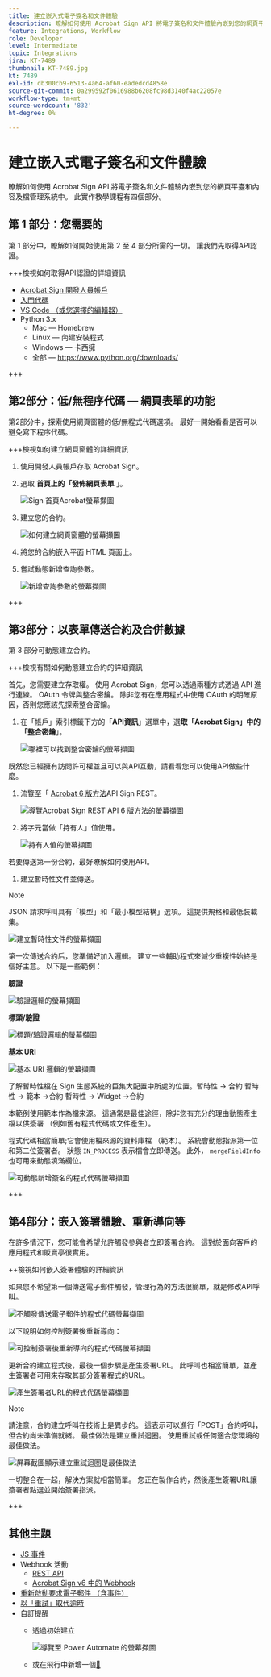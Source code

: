 ```yaml
---
title: 建立嵌入式電子簽名和文件體驗
description: 瞭解如何使用 Acrobat Sign API 將電子簽名和文件體驗內嵌到您的網頁平臺和內容及檔管理系統
feature: Integrations, Workflow
role: Developer
level: Intermediate
topic: Integrations
jira: KT-7489
thumbnail: KT-7489.jpg
kt: 7489
exl-id: db300cb9-6513-4a64-af60-eadedcd4858e
source-git-commit: 0a299592f0616988b6208fc98d3140f4ac22057e
workflow-type: tm+mt
source-wordcount: '832'
ht-degree: 0%

---
```


# 建立嵌入式電子簽名和文件體驗

瞭解如何使用 Acrobat Sign API 將電子簽名和文件體驗內嵌到您的網頁平臺和內容及檔管理系統中。 此實作教學課程有四個部分。

## 第 1 部分：您需要的

第 1 部分中，瞭解如何開始使用第 2 至 4 部分所需的一切。 讓我們先取得API認證。

+++檢視如何取得API認證的詳細資訊

* [Acrobat Sign 開發人員帳戶](https://www.adobe.com/acrobat/business/developer-form.html)
* [入門代碼](https://github.com/benvanderberg/adobe-sign-api-tutorial)
* [VS Code （或您選擇的編輯器）](https://code.visualstudio.com)
* Python 3.x
   * Mac — Homebrew
   * Linux — 內建安裝程式
   * Windows — 卡西擁
   * 全部 — https://www.python.org/downloads/

+++

## 第2部分：低/無程序代碼 — 網頁表單的功能

第2部分中，探索使用網頁窗體的低/無程式代碼選項。 最好一開始看看是否可以避免寫下程序代碼。

+++檢視如何建立網頁窗體的詳細資訊

1. 使用開發人員帳戶存取 Acrobat Sign。

1. 選取 **首頁上的「發佈網頁表單** 」。

   ![Sign 首頁Acrobat螢幕擷圖](assets/embeddedesignature/embed_1.png)

1. 建立您的合約。

   ![如何建立網頁窗體的螢幕擷圖](assets/embeddedesignature/embed_2.png)

1. 將您的合約嵌入平面 HTML 頁面上。

1. 嘗試動態新增查詢參數。

   ![新增查詢參數的螢幕擷圖](assets/embeddedesignature/embed_3.png)

+++

## 第3部分：以表單傳送合約及合併數據

第 3 部分可動態建立合約。

+++檢視有關如何動態建立合約的詳細資訊

首先，您需要建立存取權。 使用 Acrobat Sign，您可以透過兩種方式透過 API 進行連線。 OAuth 令牌與整合密鑰。 除非您有在應用程式中使用 OAuth 的明確原因，否則您應該先探索整合密鑰。

1. 在「帳戶」索引標籤下方的&#x200B;**「API資訊**」選單&#x200B;**&#x200B;**&#x200B;中，選&#x200B;**取「Acrobat Sign」中的「整合密鑰**」。

   ![哪裡可以找到整合密鑰的螢幕擷圖](assets/embeddedesignature/embed_4.png)

既然您已經擁有訪問許可權並且可以與API互動，請看看您可以使用API做些什麼。

1. 流覽至「 [Acrobat 6 版方法](http://adobesign.com/public/docs/restapi/v6)API Sign REST。

   ![導覽Acrobat Sign REST API 6 版方法的螢幕擷圖](assets/embeddedesignature/embed_5.png)

1. 將字元當做「持有人」值使用。

   ![持有人值的螢幕擷圖](assets/embeddedesignature/embed_6.png)

若要傳送第一份合約，最好瞭解如何使用API。

1. 建立暫時性文件並傳送。

>[!NOTE]
>
>JSON 請求呼叫具有「模型」和「最小模型結構」選項。 這提供規格和最低裝載集。

![建立暫時性文件的螢幕擷圖](assets/embeddedesignature/embed_7.png)

第一次傳送合約后，您準備好加入邏輯。 建立一些輔助程式來減少重複性始終是個好主意。 以下是一些範例：

**驗證**

![驗證邏輯的螢幕擷圖](assets/embeddedesignature/embed_8.png)

**標頭/驗證**

![標題/驗證邏輯的螢幕擷圖](assets/embeddedesignature/embed_9.png)

**基本 URI**

![基本 URI 邏輯的螢幕擷圖](assets/embeddedesignature/embed_10.png)

了解暫時性檔在 Sign 生態系統的巨集大配置中所處的位置。暫時性 -> 合約
暫時性 -> 範本 ->合約
暫時性 -> Widget ->合約

本範例使用範本作為檔來源。 這通常是最佳途徑，除非您有充分的理由動態產生檔以供簽署 （例如舊有程式代碼或文件產生）。

程式代碼相當簡單;它會使用檔來源的資料庫檔 （範本）。 系統會動態指派第一位和第二位簽署者。 狀態 `IN_PROCESS` 表示檔會立即傳送。 此外， `mergeFieldInfo` 也可用來動態填滿欄位。

![可動態新增簽名的程式代碼螢幕擷圖](assets/embeddedesignature/embed_11.png)

+++

## 第4部分：嵌入簽署體驗、重新導向等

在許多情況下，您可能會希望允許觸發參與者立即簽署合約。 這對於面向客戶的應用程式和販賣亭很實用。

++檢視如何嵌入簽署體驗的詳細資訊

如果您不希望第一個傳送電子郵件觸發，管理行為的方法很簡單，就是修改API呼叫。

![不觸發傳送電子郵件的程式代碼螢幕擷圖](assets/embeddedesignature/embed_12.png)

以下說明如何控制簽署後重新導向：

![可控制簽署後重新導向的程式代碼螢幕擷圖](assets/embeddedesignature/embed_13.png)

更新合約建立程式後，最後一個步驟是產生簽署URL。 此呼叫也相當簡單，並產生簽署者可用來存取其部分簽署程式的URL。

![產生簽署者URL的程式代碼螢幕擷圖](assets/embeddedesignature/embed_14.png)

>[!NOTE]
>
>請注意，合約建立呼叫在技術上是異步的。 這表示可以進行「POST」合約呼叫，但合約尚未準備就緒。 最佳做法是建立重試迴圈。 使用重試或任何適合您環境的最佳做法。

![屏幕截圖顯示建立重試迴圈是最佳做法](assets/embeddedesignature/embed_15.png)

一切整合在一起，解決方案就相當簡單。 您正在製作合約，然後產生簽署URL讓簽署者點選並開始簽署指派。

+++

## 其他主題

* [JS 事件](https://www.adobe.io/apis/documentcloud/sign/docs.html#!adobedocs/adobe-sign/master/events.md)
* Webhook 活動
   * [REST API](https://sign-acs.na1.echosign.com/public/docs/restapi/v6#!/webhooks/createWebhook)
   * [Acrobat Sign v6 中的 Webhook](https://www.adobe.io/apis/documentcloud/sign/docs.html#!adobedocs/adobe-sign/master/webhooks.md)
* [重新啟動要求電子郵件 （含事件）](https://sign-acs.na1.echosign.com/public/docs/restapi/v6#!/agreements/updateAgreement)
* [以「重試」取代逾時](https://stackoverflow.com/questions/23267409/how-to-implement-retry-mechanism-into-python-requests-library)
* 自訂提醒
   * 透過初始建立

     ![導覽至 Power Automate 的螢幕擷圖](assets/embeddedesignature/embed_16.png)

   * 或在飛行中新增一個[&#128279;](https://sign-acs.na1.echosign.com/public/docs/restapi/v6#!/agreements/createReminderOnParticipant)
